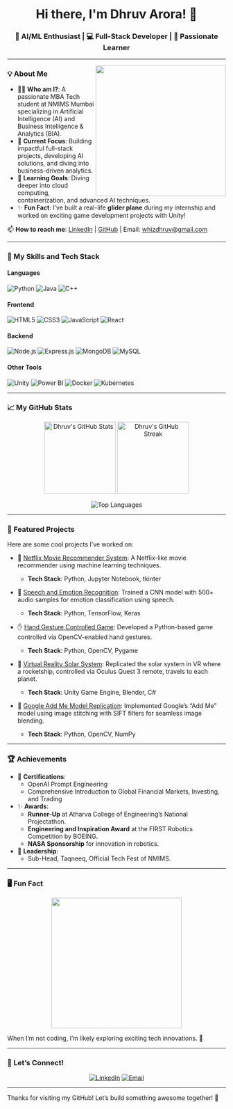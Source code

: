 <h1 align="center">Hi there, I'm Dhruv Arora! 👋</h1>
<h3 align="center">🚀 AI/ML Enthusiast | 💻 Full-Stack Developer | 🎯 Passionate Learner</h3>

---

<img align="right" src="https://i.makeagif.com/media/4-05-2022/FvBVst.gif" width="300"/>

### 💡 About Me
- 🧑‍🎓 **Who am I?**: A passionate MBA Tech student at NMIMS Mumbai specializing in Artificial Intelligence (AI) and Business Intelligence & Analytics (BIA).
- 🔭 **Current Focus**: Building impactful full-stack projects, developing AI solutions, and diving into business-driven analytics.
- 🌱 **Learning Goals**: Diving deeper into cloud computing, containerization, and advanced AI techniques.
- ✨ **Fun Fact**: I’ve built a real-life **glider plane** during my internship and worked on exciting game development projects with Unity!

📫 **How to reach me**: [LinkedIn](https://www.linkedin.com/in/dhruv-arora-bb42602a9/) | [GitHub](https://github.com/D12rocks) | Email: whizdhruv@gmail.com  

---

### 🚀 My Skills and Tech Stack

#### **Languages**
![Python](https://img.shields.io/badge/Python-3776AB?style=for-the-badge&logo=python&logoColor=white)
![Java](https://img.shields.io/badge/Java-007396?style=for-the-badge&logo=java&logoColor=white)
![C++](https://img.shields.io/badge/C%2B%2B-00599C?style=for-the-badge&logo=cplusplus&logoColor=white)

#### **Frontend**
![HTML5](https://img.shields.io/badge/HTML5-E34F26?style=for-the-badge&logo=html5&logoColor=white)
![CSS3](https://img.shields.io/badge/CSS3-1572B6?style=for-the-badge&logo=css3&logoColor=white)
![JavaScript](https://img.shields.io/badge/JavaScript-F7DF1E?style=for-the-badge&logo=javascript&logoColor=black)
![React](https://img.shields.io/badge/React-20232A?style=for-the-badge&logo=react&logoColor=61DAFB)

#### **Backend**
![Node.js](https://img.shields.io/badge/Node.js-339933?style=for-the-badge&logo=nodedotjs&logoColor=white)
![Express.js](https://img.shields.io/badge/Express.js-404D59?style=for-the-badge)
![MongoDB](https://img.shields.io/badge/MongoDB-4EA94B?style=for-the-badge&logo=mongodb&logoColor=white)
![MySQL](https://img.shields.io/badge/MySQL-4479A1?style=for-the-badge&logo=mysql&logoColor=white)

#### **Other Tools**
![Unity](https://img.shields.io/badge/Unity-000000?style=for-the-badge&logo=unity&logoColor=white)
![Power BI](https://img.shields.io/badge/Power%20BI-F2C811?style=for-the-badge&logo=powerbi&logoColor=black)
![Docker](https://img.shields.io/badge/Docker-2496ED?style=for-the-badge&logo=docker&logoColor=white)
![Kubernetes](https://img.shields.io/badge/Kubernetes-326CE5?style=for-the-badge&logo=kubernetes&logoColor=white)

---

### 📈 My GitHub Stats
<p align="center">
  <img src="https://github-readme-stats.vercel.app/api?username=D12rocks&show_icons=true&theme=radical" alt="Dhruv's GitHub Stats" height="165"/>
  <img src="https://github-readme-streak-stats.herokuapp.com/?user=D12rocks&theme=radical" alt="Dhruv's GitHub Streak" height="165"/>
</p>
<p align="center">
  <img src="https://github-readme-stats.vercel.app/api/top-langs/?username=D12rocks&layout=compact&theme=radical" alt="Top Languages" />
</p>

---

### 🎯 Featured Projects
Here are some cool projects I’ve worked on:

- 🔗 [Netflix Movie Recommender System](https://github.com/D12rocks/Machine-Learning-Project---Netflix-Movie-Recommender-System): A Netflix-like movie recommender using machine learning techniques.  
  - **Tech Stack**: Python, Jupyter Notebook, tkinter

- 🧠 [Speech and Emotion Recognition](#): Trained a CNN model with 500+ audio samples for emotion classification using speech.  
  - **Tech Stack**: Python, TensorFlow, Keras

- ✋ [Hand Gesture Controlled Game](#): Developed a Python-based game controlled via OpenCV-enabled hand gestures.  
  - **Tech Stack**: Python, OpenCV, Pygame

- 🌌 [Virtual Reality Solar System](#): Replicated the solar system in VR where a rocketship, controlled via Oculus Quest 3 remote, travels to each planet.  
  - **Tech Stack**: Unity Game Engine, Blender, C#

- 📸 [Google Add Me Model Replication](#): Implemented Google’s “Add Me” model using image stitching with SIFT filters for seamless image blending.  
  - **Tech Stack**: Python, OpenCV, NumPy  

---

### 🏆 Achievements
- 🌟 **Certifications**:
  - OpenAI Prompt Engineering
  - Comprehensive Introduction to Global Financial Markets, Investing, and Trading
- ✨ **Awards**:
  - **Runner-Up** at Atharva College of Engineering’s National Projectathon.
  - **Engineering and Inspiration Award** at the FIRST Robotics Competition by BOEING.
  - **NASA Sponsorship** for innovation in robotics.
- 🚀 **Leadership**:
  - Sub-Head, Taqneeq, Official Tech Fest of NMIMS.

---

### 🖥️ Fun Fact
<p align="center">
  <img src="https://media.giphy.com/media/ZVik7pBtu9dNS/giphy.gif" width="300"/>
</p>
When I’m not coding, I’m likely exploring exciting tech innovations. 🧠

---

### 🤝 Let’s Connect!
<p align="center">
  <a href="https://linkedin.com/in/dhruv-arora-bb42602a9"><img src="https://img.shields.io/badge/LinkedIn-0077B5?style=for-the-badge&logo=linkedin&logoColor=white" alt="LinkedIn"></a>
  <a href="mailto:whizdhruv@gmail.com"><img src="https://img.shields.io/badge/Email-EA4335?style=for-the-badge&logo=gmail&logoColor=white" alt="Email"></a>
</p>

---

Thanks for visiting my GitHub! Let’s build something awesome together! 🚀
